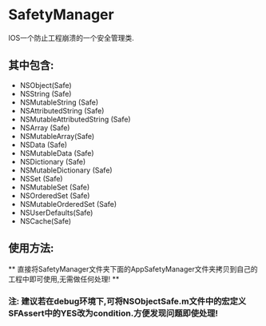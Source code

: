 # SafetyManager
IOS一个防止工程崩溃的一个安全管理类.

## 其中包含:
* NSObject(Safe)
* NSString (Safe)
* NSMutableString (Safe)
* NSAttributedString (Safe)
* NSMutableAttributedString (Safe)
* NSArray (Safe)
* NSMutableArray(Safe)
* NSData (Safe)
* NSMutableData (Safe)
* NSDictionary (Safe)
* NSMutableDictionary (Safe)
* NSSet (Safe)
* NSMutableSet (Safe)
* NSOrderedSet (Safe)
* NSMutableOrderedSet (Safe)
* NSUserDefaults(Safe)
* NSCache(Safe)

## 使用方法:
** 直接将SafetyManager文件夹下面的AppSafetyManager文件夹拷贝到自己的工程中即可使用,无需做任何处理! **

### 注: 建议若在debug环境下,可将NSObjectSafe.m文件中的宏定义SFAssert中的YES改为condition.方便发现问题即使处理!
